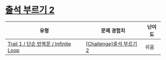 # [출석 부르기 2](https://www.codetree.ai/trails/complete/curated-cards/challenge-calling-attendance-2)

|유형|문제 경험치|난이도|
|---|---|---|
|[Trail 1 / 단순 반복문 / Infinite Loop](https://www.codetree.ai/trail-info/novice-low/)|[[Challenge]출석 부르기 2](https://www.codetree.ai/trails/complete/curated-cards/challenge-calling-attendance-2/)|쉬움|

